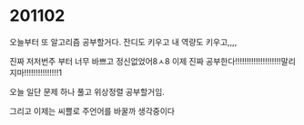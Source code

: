 # 201102

오늘부터 또 알고리즘 공부할거다. 잔디도 키우고 내 역량도 키우고,,,,

진짜 저저번주 부터 너무 바쁘고 정신없었어8ㅅ8 이제 진짜 공부한다!!!!!!!!!!!!!!!!!!!!말리지마!!!!!!!!!!!!!!!1

오늘 일단 문제 하나 풀고 위상정렬 공부할거임.

그리고 이제는 씨쁠로 주언어를 바꿀까 생각중이다